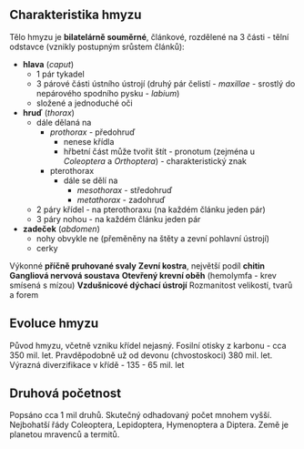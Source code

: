 ## Charakteristika hmyzu
Tělo hmyzu je **bilatelárně souměrné**, článkové, rozdělené na 3 části - tělní odstavce (vznikly postupným srůstem článků):
- **hlava** (*caput*)
	- 1 pár tykadel
	- 3 párové části ústního ústrojí (druhý pár čelistí - *maxillae* - srostlý do nepárového spodního pysku - *labium*)
	- složené a jednoduché oči
- **hruď** (*thorax*)
	- dále dělaná na
		- *prothorax* - předohruď
			- nenese křídla
			- hřbetní část může tvořit štít - pronotum (zejména u *Coleoptera* a *Orthoptera*) - charakteristický znak
		- pterothorax
			- dále se dělí na
				- *mesothorax* - středohruď
				- *metathorax* - zadohruď
	- 2 páry křídel - na pterothoraxu (na každém článku jeden pár)
	- 3 páry nohou - na každém článku jeden pár
- **zadeček** (*abdomen*)
	- nohy obvykle ne (přeměněny na štěty a zevní pohlavní ústrojí)
	- cerky

Výkonné **příčně pruhované svaly**
**Zevní kostra**, největší podíl **chitin**
**Gangliová nervová soustava**
**Otevřený krevní oběh** (hemolymfa - krev smísená s mízou)
**Vzdušnicové dýchací ústrojí**
Rozmanitost velikostí, tvarů a forem

## Evoluce hmyzu
Původ hmyzu, včetně vzniku křídel nejasný.
Fosilní otisky z karbonu - cca 350 mil. let. Pravděpodobně už od devonu (chvostoskoci) 380 mil. let.
Výrazná diverzifikace v křídě - 135 - 65 mil. let

## Druhová početnost
Popsáno cca 1 mil druhů. Skutečný odhadovaný počet mnohem vyšší.
Nejbohatší řády Coleoptera, Lepidoptera, Hymenoptera a Diptera.
Země je planetou mravenců a termitů.
